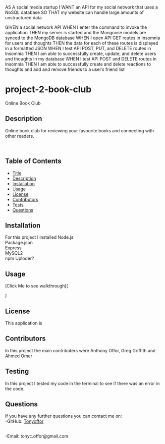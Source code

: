 AS A social media startup
I WANT an API for my social network that uses a NoSQL database
SO THAT my website can handle large amounts of unstructured data

GIVEN a social network API
WHEN I enter the command to invoke the application
THEN my server is started and the Mongoose models are synced to the MongoDB database
WHEN I open API GET routes in Insomnia for users and thoughts
THEN the data for each of these routes is displayed in a formatted JSON
WHEN I test API POST, PUT, and DELETE routes in Insomnia
THEN I am able to successfully create, update, and delete users and thoughts in my database
WHEN I test API POST and DELETE routes in Insomnia
THEN I am able to successfully create and delete reactions to thoughts and add and remove friends to a user’s friend list



# project-2-book-club


Online Book Club <br />


  ## Description
  
Online book club for reviewing your favourite books and connecting with other readers.



   <br />
 
  ## Table of Contents
  - [Title](#title)
  - [Description](#description)
  - [Installation](#installation)
  - [Usage](#usage)
  - [License](#license)
  - [Contributors](#contributors)
  - [Tests](#tests)
  - [Questions](#questions)

  ## Installation
For this project I installed Node.js <br> Package.json <br> Express <br> MySQL2 <br> npm Uploder? 

## Usage


[Click Me to see walkthrough](
    
)  <br />
## License

This application is  


## Contributors
In this project the main contributers were Anthony Offor, Greg Griffith and Ahmed Omer

## Testing
In this project I tested my code in the terminal to see if there was an error in the code.

## Questions
If you have any further questions you can contact me on:<br />
  -GitHub: [Tonyoffor](https://github.com/Tonyoffor)<br />
 
<br />
  -Email: tonyc.offor@gmail.com<br /><br />
  